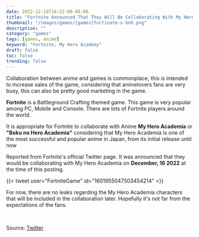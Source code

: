 ```yaml
---
date: 2022-12-18T16:22:00-08:00
title: "Fortnite Announced That They Will Be Collaborating With My Hero Academia"
thumbnail: "/images/games/[games]fortinate-x-bnh.png"
description: ""
category: "games"
tags: [games, anime]
keyword: "Fortnite, My Hero Academy"
draft: false
toc: false
trending: false
---
```


Collaboration between anime and games is commonplace, this is intended to increase sales of the game, considering that animelovers fans are very busy, this can also be pretty good marketing in the game.

**Fortnite** is a Battleground Crafting themed game. This game is very popular among PC, Mobile and Console. There are lots of Fortnite players around the world.

It is appropriate for Fortnite to collaborate with Anime **My Hero Academia** or **"Boku no Hero Academia"** considering that My Hero Academia is one of the most successful and popular anime in Japan, from its initial release until now

Reported from Fortnite's official Twitter page. It was announced that they would be collaborating with My Hero Academia on **December, 16 2022** at the time of this posting.

{{< tweet user="FortniteGame" id="1601955047503454214" >}}

For now, there are no leaks regarding the My Hero Academia characters that will be included in the collaboration later. Hopefully it's not far from the expectations of the fans.

&nbsp;

Source: [Twitter](https://twitter.com/FortniteGame/status/1601955047503454214)